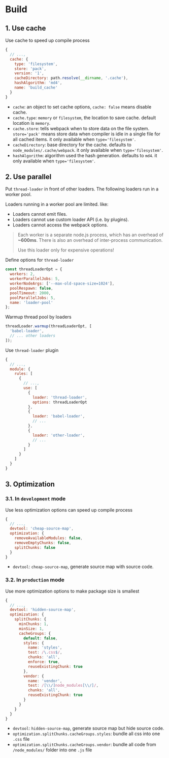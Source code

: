 # Build

## 1. Use cache

Use cache to speed up compile process

```javascript
{
  // ...,
  cache: {
    type: 'filesystem',
    store: 'pack',
    version: '1',
    cacheDirectory: path.resolve(__dirname, '.cache'),
    hashAlgorithm: 'md4',
    name: 'build_cache'
  }
}
```

- `cache`: an object to set cache options, `cache: false` means disable cache.
- `cache.type`: `memory` or `filesystem`, the location to save cache. default location is `memory`.
- `cache.store`: tells webpack when to store data on the file system. `store='pack'` means store data when compiler is idle in a single file for all cached items. it only available when `type='filesystem'`.
- `cacheDirectory`: base directory for the cache. defaults to `node_modules/.cache/webpack`. it only available when `type='filesystem'`.
- `hashAlgorithm`: algorithm used the hash generation. defaults to `md4`. it only available when `type='filesystem'`.

## 2. Use parallel

Put `thread-loader` in front of other loaders. The following loaders run in a worker pool.

Loaders running in a worker pool are limited. like:

- Loaders cannot emit files.
- Loaders cannot use custom loader API (i.e. by plugins).
- Loaders cannot access the webpack options.

> Each worker is a separate node.js process, which has an overhead of **~600ms**. There is also an overhead of inter-process communication.
>
> Use this loader only for expensive operations!

Define options for `thread-loader`

```javascript
const threadLoaderOpt = {
  workers: 2,
  workerParallelJobs: 5,
  workerNodeArgs: ['--max-old-space-size=1024'],
  poolRespawn: false,
  poolTimeout: 2000,
  poolParallelJobs: 5,
  name: 'loader-pool'
};
```

Warmup thread pool by loaders

```javascript
threadLoader.warmup(threadLoaderOpt, [
  'babel-loader',
  // ... other loaders
]);
```

Use `thread-loader` plugin

```javascript
{
  // ...,
  module: {
    rules: [
      {
        // ...,
        use: [
          {
            loader: 'thread-loader',
            options: threadLoaderOpt
          },
          {
            loader: 'babel-loader',
            // ...
          },
          {
            loader: 'other-loader',
            // ...
          }
        ]
      }
    ]
  }
}
```

## 3. Optimization

### 3.1. In `development` mode

Use less optimization options can speed up compile process

```javascript
{
  // ...,
  devtool: 'cheap-source-map',
  optimization: {
    removeAvailableModules: false,
    removeEmptyChunks: false,
    splitChunks: false
  }
}
```

- `devtool`: `cheap-source-map`, generate source map with source code.

### 3.2. In `production` mode

Use more optimization options to make package size is smallest

```javascript
{
  // ...,
  devtool: 'hidden-source-map',
  optimization: {
    splitChunks: {
      minChunks: 1,
      minSize: 1,
      cacheGroups: {
        default: false,
        styles: {
          name: 'styles',
          test: /\.css$/,
          chunks: 'all',
          enforce: true,
          reuseExistingChunk: true
        },
        vendor: {
          name: 'vendor',
          test: /[\\/]node_modules[\\/]/,
          chunks: 'all',
          reuseExistingChunk: true
        }
      }
    }
  }
}
```

- `devtool`: `hidden-source-map`, generate source map but hide source code.
- `optimization.splitChunks.cacheGroups.styles`: bundle all css into one `.css` file
- `optimization.splitChunks.cacheGroups.vendor`: bundle all code from `/node_modules/` folder into one `.js` file
